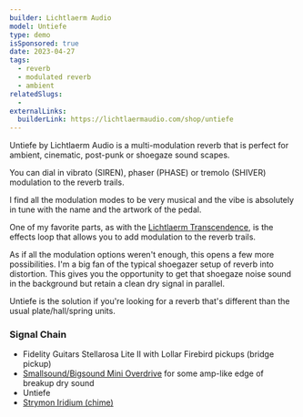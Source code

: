 ```yaml
---
builder: Lichtlaerm Audio
model: Untiefe
type: demo
isSponsored: true
date: 2023-04-27
tags:
  - reverb
  - modulated reverb
  - ambient
relatedSlugs:
  -
externalLinks:
  builderLink: https://lichtlaermaudio.com/shop/untiefe
---
```


Untiefe by Lichtlaerm Audio is a multi-modulation reverb that is perfect for ambient, cinematic, post-punk or shoegaze sound scapes.

You can dial in vibrato (SIREN), phaser (PHASE) or tremolo (SHIVER) modulation to the reverb trails.

I find all the modulation modes to be very musical and the vibe is absolutely in tune with the name and the artwork of the pedal.

One of my favorite parts, as with the [Lichtlaerm Transcendence](/demos/lichtlaerm-audio-transcendence), is the effects loop that allows you to add modulation to the reverb trails.

As if all the modulation options weren't enough, this opens a few more possibilities. I'm a big fan of the typical shoegazer setup of reverb into distortion. This gives you the opportunity to get that shoegaze noise sound in the background but retain a clean dry signal in parallel.

Untiefe is the solution if you're looking for a reverb that's different than the usual plate/hall/spring units.

### Signal Chain

- Fidelity Guitars Stellarosa Lite II with Lollar Firebird pickups (bridge pickup)
- [Smallsound/Bigsound Mini Overdrive](/demos/smallsound-bigsound-mini) for some amp-like edge of breakup dry sound
- Untiefe
- [Strymon Iridium (chime)](/demos/strymon-iridium)
